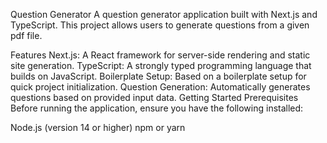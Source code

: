 Question Generator
A question generator application built with Next.js and TypeScript. This project allows users to generate questions from a given pdf file.

Features
Next.js: A React framework for server-side rendering and static site generation.
TypeScript: A strongly typed programming language that builds on JavaScript.
Boilerplate Setup: Based on a boilerplate setup for quick project initialization.
Question Generation: Automatically generates questions based on provided input data.
Getting Started
Prerequisites
Before running the application, ensure you have the following installed:

Node.js (version 14 or higher)
npm or yarn
